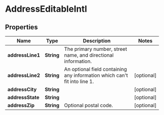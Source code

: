 

# AddressEditableIntl


## Properties

| Name | Type | Description | Notes |
|------------ | ------------- | ------------- | -------------|
|**addressLine1** | **String** | The primary number, street name, and directional information. |  |
|**addressLine2** | **String** | An optional field containing any information which can&#39;t fit into line 1. |  [optional] |
|**addressCity** | **String** |  |  [optional] |
|**addressState** | **String** |  |  [optional] |
|**addressZip** | **String** | Optional postal code. |  [optional] |



